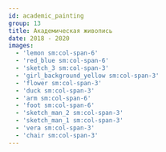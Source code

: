 ```yaml
---
id: academic_painting
group: 13
title: Академическая живопись
date: 2018 - 2020
images:
  - 'lemon sm:col-span-6'
  - 'red_blue sm:col-span-6'
  - 'sketch_3 sm:col-span-3'
  - 'girl_background_yellow sm:col-span-3'
  - 'flower sm:col-span-3'
  - 'duck sm:col-span-3'
  - 'arm sm:col-span-6'
  - 'foot sm:col-span-6'
  - 'sketch_man_2 sm:col-span-3'
  - 'sketch_man_1 sm:col-span-3'
  - 'vera sm:col-span-3'
  - 'chair sm:col-span-3'
---
```

